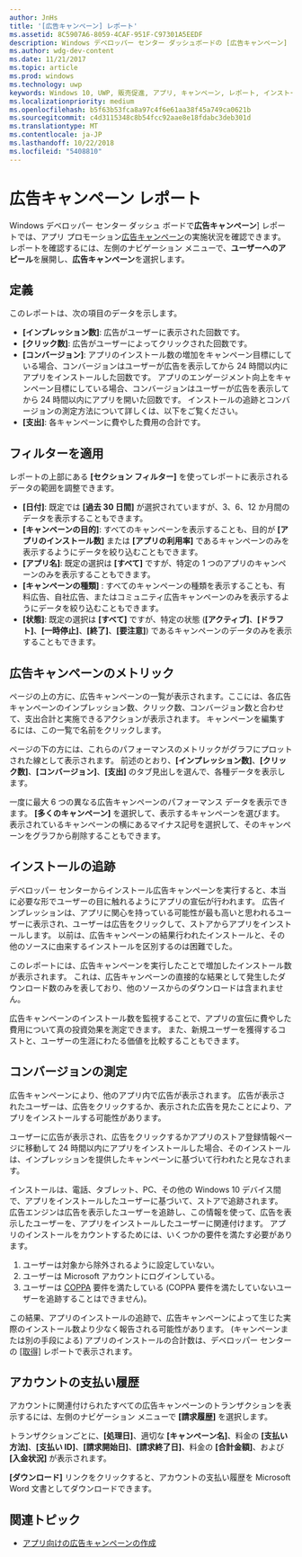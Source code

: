 ```yaml
---
author: JnHs
title: '[広告キャンペーン] レポート'
ms.assetid: 8C5907A6-8059-4CAF-951F-C97301A5EEDF
description: Windows デベロッパー センター ダッシュボードの [広告キャンペーン] レポートでは、アプリ プロモーション広告キャンペーンの実施状況を確認できます。
ms.author: wdg-dev-content
ms.date: 11/21/2017
ms.topic: article
ms.prod: windows
ms.technology: uwp
keywords: Windows 10, UWP, 販売促進, アプリ, キャンペーン, レポート, インストール
ms.localizationpriority: medium
ms.openlocfilehash: b5f63b53fca8a97c4f6e61aa38f45a749ca0621b
ms.sourcegitcommit: c4d3115348c8b54fcc92aae8e18fdabc3deb301d
ms.translationtype: MT
ms.contentlocale: ja-JP
ms.lasthandoff: 10/22/2018
ms.locfileid: "5408810"
---
```

# <a name="ad-campaign-report"></a>広告キャンペーン レポート

Windows デベロッパー センター ダッシュ ボードで**広告キャンペーン**] レポートでは、アプリ プロモーション[広告キャンペーン](create-an-ad-campaign-for-your-app.md)の実施状況を確認できます。 レポートを確認するには、左側のナビゲーション メニューで、**ユーザーへのアピール**を展開し、**広告キャンペーン**を選択します。

## <a name="definitions"></a>定義

このレポートは、次の項目のデータを示します。

-   **[インプレッション数]**: 広告がユーザーに表示された回数です。
-   **[クリック数]**: 広告がユーザーによってクリックされた回数です。
-   **[コンバージョン]**: アプリのインストール数の増加をキャンペーン目標にしている場合、コンバージョンはユーザーが広告を表示してから 24 時間以内にアプリをインストールした回数です。 アプリのエンゲージメント向上をキャンペーン目標にしている場合、コンバージョンはユーザーが広告を表示してから 24 時間以内にアプリを開いた回数です。 インストールの追跡とコンバージョンの測定方法について詳しくは、以下をご覧ください。
-   **[支出]**: 各キャンペーンに費やした費用の合計です。

## <a name="apply-filters"></a>フィルターを適用

レポートの上部にある **[セクション フィルター]** を使ってレポートに表示されるデータの範囲を調整できます。

-   **[日付]**: 既定では **[過去 30 日間]** が選択されていますが、3、6、12 か月間のデータを表示することもできます。
-   **[キャンペーンの目的]**: すべてのキャンペーンを表示することも、目的が **[アプリのインストール数]** または **[アプリの利用率]** であるキャンペーンのみを表示するようにデータを絞り込むこともできます。
-   **[アプリ名]**: 既定の選択は **[すべて]** ですが、特定の 1 つのアプリのキャンペーンのみを表示することもできます。
-   **[キャンペーンの種類]** : すべてのキャンペーンの種類を表示することも、有料広告、自社広告、またはコミュニティ広告キャンペーンのみを表示するようにデータを絞り込むこともできます。
-   **[状態]**: 既定の選択は **[すべて]** ですが、特定の状態 (**[アクティブ]**、**[ドラフト]**、**[一時停止]**、**[終了]**、**[要注意]**) であるキャンペーンのデータのみを表示することもできます。


## <a name="ad-campaign-metrics"></a>広告キャンペーンのメトリック

ページの上の方に、広告キャンペーンの一覧が表示されます。ここには、各広告キャンペーンのインプレッション数、クリック数、コンバージョン数と合わせて、支出合計と実施できるアクションが表示されます。 キャンペーンを編集するには、この一覧で名前をクリックします。

ページの下の方には、これらのパフォーマンスのメトリックがグラフにプロットされた線として表示されます。 前述のとおり、**[インプレッション数]**、**[クリック数]**、**[コンバージョン]**、**[支出]** のタブ見出しを選んで、各種データを表示します。

一度に最大 6 つの異なる広告キャンペーンのパフォーマンス データを表示できます。 **[多くのキャンペーン]** を選択して、表示するキャンペーンを選びます。 表示されているキャンペーンの横にあるマイナス記号を選択して、そのキャンペーンをグラフから削除することもできます。


## <a name="install-tracking"></a>インストールの追跡

デベロッパー センターからインストール広告キャンペーンを実行すると、本当に必要な形でユーザーの目に触れるようにアプリの宣伝が行われます。 広告インプレッションは、アプリに関心を持っている可能性が最も高いと思われるユーザーに表示され、ユーザーは広告をクリックして、ストアからアプリをインストールします。 以前は、広告キャンペーンの結果行われたインストールと、その他のソースに由来するインストールを区別するのは困難でした。

このレポートには、広告キャンペーンを実行したことで増加したインストール数が表示されます。 これは、広告キャンペーンの直接的な結果として発生したダウンロード数のみを表しており、他のソースからのダウンロードは含まれません。

広告キャンペーンのインストール数を監視することで、アプリの宣伝に費やした費用について真の投資効果を測定できます。 また、新規ユーザーを獲得するコストと、ユーザーの生涯にわたる価値を比較することもできます。


## <a name="measuring-conversions"></a>コンバージョンの測定

広告キャンペーンにより、他のアプリ内で広告が表示されます。 広告が表示されたユーザーは、広告をクリックするか、表示された広告を見たことにより、アプリをインストールする可能性があります。

ユーザーに広告が表示され、広告をクリックするかアプリのストア登録情報ページに移動して 24 時間以内にアプリをインストールした場合、そのインストールは、インプレッションを提供したキャンペーンに基づいて行われたと見なされます。

インストールは、電話、タブレット、PC、その他の Windows 10 デバイス間で、アプリをインストールしたユーザーに基づいて、ストアで追跡されます。 広告エンジンは広告を表示したユーザーを追跡し、この情報を使って、広告を表示したユーザーを、アプリをインストールしたユーザーに関連付けます。 アプリのインストールをカウントするためには、いくつかの要件を満たす必要があります。

1.  ユーザーは対象から除外されるように設定していない。
2.  ユーザーは Microsoft アカウントにログインしている。
3.  ユーザーは [COPPA](http://go.microsoft.com/fwlink?LinkId=536558) 要件を満たしている (COPPA 要件を満たしていないユーザーを追跡することはできません)。

この結果、アプリのインストールの追跡で、広告キャンペーンによって生じた実際のインストール数より少なく報告される可能性があります。 (キャンペーンまたは別の手段による) アプリのインストールの合計数は、デベロッパー センターの [[取得]](acquisitions-report.md) レポートで表示されます。


## <a name="account-billing-history"></a>アカウントの支払い履歴

アカウントに関連付けられたすべての広告キャンペーンのトランザクションを表示するには、左側のナビゲーション メニューで **[請求履歴]** を選択します。

トランザクションごとに、**[処理日]**、適切な **[キャンペーン名]**、料金の **[支払い方法]**、**[支払い ID]**、**[請求開始日]**、**[請求終了日]**、料金の **[合計金額]**、および **[入金状況]** が表示されます。

**[ダウンロード]** リンクをクリックすると、アカウントの支払い履歴を Microsoft Word 文書としてダウンロードできます。

## <a name="related-topics"></a>関連トピック

* [アプリ向けの広告キャンペーンの作成](create-an-ad-campaign-for-your-app.md)

 

 
